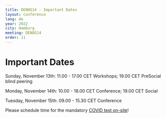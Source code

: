 ```yaml
---
title: DENOG14 - Important Dates
layout: conference
lang: de
year: 2022
city: Hamburg
meeting: DENOG14
order: 11
---
```


# Important Dates

Sunday, November 13th: 11.00 - 17.00 CET Workshops; 19.00 CET PreSocial blind peering

Monday, November 14th: 10.00 - 18.00 CET Conference; 19.00 CET Social

Tuesday, November 15th: 09.00 - 15.30 CET Conference

Please schedule time for the mandatory <a href="covid_test.html">COVID test on-site</a>! 

